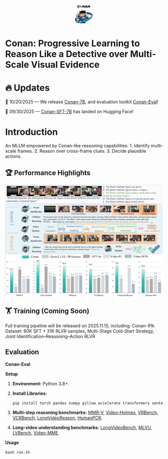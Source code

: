 # <div style="text-align: center;"><img src="./figure/logo.png" width="60" height="60" /> </div>
# Conan: Progressive Learning to Reason Like a Detective over Multi-Scale Visual Evidence  

# 🔥 Updates

🚀 10/20/2025 — We release [Conan-7B](https://huggingface.co/RUBBISHLIKE/Conan-7B), and evaluation toolkit [Conan-Eval](./Conan-Eval/)!

🚀 09/30/2025 — [Conan-SFT-7B](https://huggingface.co/RUBBISHLIKE/Conan-7B-SFT) has landed on Hugging Face!

# Introduction
An MLLM empowered by Conan-like reasoning capabilities: 1. Identify multi-scale frames. 2. Reason over cross-frame clues. 3. Decide plausible actions.

## 🏆 Performance Highlights
<img src="./figure/teaser.png"/>

## 🏋️ Training (Coming Soon)

Full training pipeline will be released on 2025.11.15, including:
Conan-91k Dataset: 60K SFT + 31K RLVR samples,
Multi-Stage Cold-Start Strategy,
Joint Identification–Reasoning–Action RLVR

## Evaluation

**Conan-Eval**

**Setup**

1.  **Environment:** Python 3.8+.
2.  **Install Libraries:**
    ```bash
    pip install torch pandas numpy pillow accelerate transformers sentencepiece decord flash-attn --no-build-isolation
    ```
3.  **Multi-step reasoning benchmarks:** [MMR-V](https://mmr-v.github.io/home_page.html), [Video-Holmes](https://video-holmes.github.io/Page.github.io/), [VRBench](https://vrbench.github.io), [VCRBench](https://vlm-reasoning.github.io/VCR-Bench/), [LongVideoReason](https://huggingface.co/LongVideo-Reason), [HumanPCR](https://huggingface.co/datasets/HumanPCR/HumanPCR).

4.  **Long-video understanding benchmarks:** [LongVideoBench](https://longvideobench.github.io), [MLVU](https://github.com/JUNJIE99/MLVU), [LVBench](https://lvbench.github.io), [Video-MME](https://video-mme.github.io/home_page.html).

**Usage**

    bash run.sh
